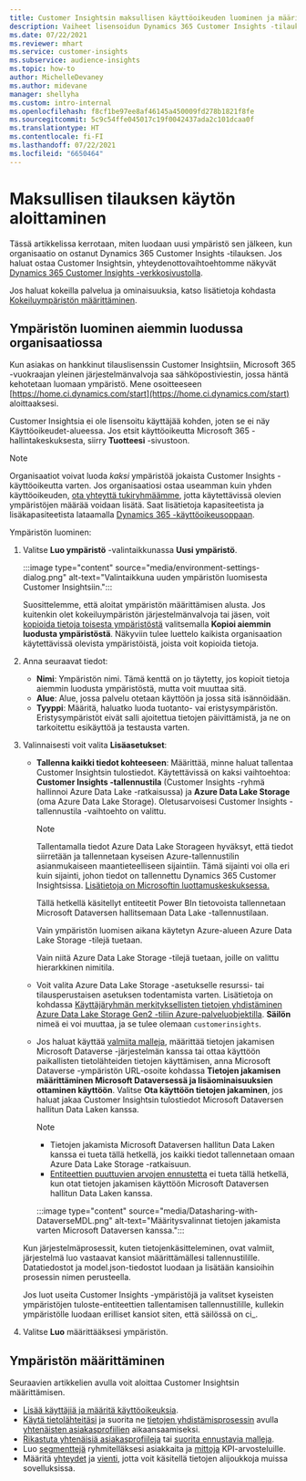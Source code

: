 ```yaml
---
title: Customer Insightsin maksullisen käyttöoikeuden luominen ja määrittäminen
description: Vaiheet lisensoidun Dynamics 365 Customer Insights -tilauksen saaminen ja määrittäminen.
ms.date: 07/22/2021
ms.reviewer: mhart
ms.service: customer-insights
ms.subservice: audience-insights
ms.topic: how-to
author: MichelleDevaney
ms.author: midevane
manager: shellyha
ms.custom: intro-internal
ms.openlocfilehash: f8cf1be97ee8af46145a450009fd278b1821f8fe
ms.sourcegitcommit: 5c9c54ffe045017c19f0042437ada2c101dcaa0f
ms.translationtype: HT
ms.contentlocale: fi-FI
ms.lasthandoff: 07/22/2021
ms.locfileid: "6650464"
---
```

# <a name="get-started-with-a-paid-subscription"></a>Maksullisen tilauksen käytön aloittaminen

Tässä artikkelissa kerrotaan, miten luodaan uusi ympäristö sen jälkeen, kun organisaatio on ostanut Dynamics 365 Customer Insights -tilauksen. Jos haluat ostaa Customer Insightsin, yhteydenottovaihtoehtomme näkyvät [Dynamics 365 Customer Insights -verkkosivustolla](https://dynamics.microsoft.com/ai/customer-insights/). 

Jos haluat kokeilla palvelua ja ominaisuuksia, katso lisätietoja kohdasta [Kokeiluympäristön määrittäminen](get-started-trial.md).

## <a name="create-an-environment-in-an-existing-organization"></a>Ympäristön luominen aiemmin luodussa organisaatiossa

Kun asiakas on hankkinut tilauslisenssin Customer Insightsiin, Microsoft 365 -vuokraajan yleinen järjestelmänvalvoja saa sähköpostiviestin, jossa häntä kehotetaan luomaan ympäristö. Mene osoitteeseen [https://home.ci.dynamics.com/start](https://home.ci.dynamics.com/start) aloittaaksesi. 

Customer Insightsia ei ole lisensoitu käyttäjää kohden, joten se ei näy Käyttöoikeudet-alueessa. Jos etsit käyttöoikeutta Microsoft 365 -hallintakeskuksesta, siirry **Tuotteesi** -sivustoon. 

> [!NOTE]
> Organisaatiot voivat luoda *kaksi* ympäristöä jokaista Customer Insights -käyttöoikeutta varten. Jos organisaatiosi ostaa useamman kuin yhden käyttöoikeuden, [ota yhteyttä tukiryhmäämme](https://go.microsoft.com/fwlink/?linkid=2079641), jotta käytettävissä olevien ympäristöjen määrää voidaan lisätä. Saat lisätietoja kapasiteetista ja lisäkapasiteetista lataamalla [Dynamics 365 -käyttöoikeusoppaan](https://go.microsoft.com/fwlink/?LinkId=866544).

Ympäristön luominen:

1. Valitse **Luo ympäristö** -valintaikkunassa **Uusi ympäristö**.

   :::image type="content" source="media/environment-settings-dialog.png" alt-text="Valintaikkuna uuden ympäristön luomisesta Customer Insightsiin.":::

   Suosittelemme, että aloitat ympäristön määrittämisen alusta. Jos kuitenkin olet kokeiluympäristön järjestelmänvalvoja tai jäsen, voit [kopioida tietoja toisesta ympäristöstä](manage-environments.md#copy-the-environment-configuration) valitsemalla **Kopioi aiemmin luodusta ympäristöstä**. Näkyviin tulee luettelo kaikista organisaation käytettävissä olevista ympäristöistä, joista voit kopioida tietoja.

1. Anna seuraavat tiedot:
   - **Nimi**: Ympäristön nimi. Tämä kenttä on jo täytetty, jos kopioit tietoja aiemmin luodusta ympäristöstä, mutta voit muuttaa sitä.
   - **Alue**: Alue, jossa palvelu otetaan käyttöön ja jossa sitä isännöidään.
   - **Tyyppi**: Määritä, haluatko luoda tuotanto- vai eristysympäristön. Eristysympäristöt eivät salli ajoitettua tietojen päivittämistä, ja ne on tarkoitettu esikäyttöä ja testausta varten.
   
1. Valinnaisesti voit valita **Lisäasetukset**:

   - **Tallenna kaikki tiedot kohteeseen**: Määrittää, minne haluat tallentaa Customer Insightsin tulostiedot. Käytettävissä on kaksi vaihtoehtoa: **Customer Insights -tallennustila** (Customer Insights -ryhmä hallinnoi Azure Data Lake -ratkaisussa) ja **Azure Data Lake Storage** (oma Azure Data Lake Storage). Oletusarvoisesi Customer Insights -tallennustila -vaihtoehto on valittu.

     > [!NOTE]
     > Tallentamalla tiedot Azure Data Lake Storageen hyväksyt, että tiedot siirretään ja tallennetaan kyseisen Azure-tallennustilin asianmukaiseen maantieteelliseen sijaintiin. Tämä sijainti voi olla eri kuin sijainti, johon tiedot on tallennettu Dynamics 365 Customer Insightsissa. [Lisätietoja on Microsoftin luottamuskeskuksessa.](https://www.microsoft.com/trust-center)
     >
     > Tällä hetkellä käsitellyt entiteetit Power BIn tietovoista tallennetaan Microsoft Dataversen hallitsemaan Data Lake -tallennustilaan. 
     > 
     > Vain ympäristön luomisen aikana käytetyn Azure-alueen Azure Data Lake Storage -tilejä tuetaan. 
     > 
     > Vain niitä Azure Data Lake Storage -tilejä tuetaan, joille on valittu hierarkkinen nimitila.


   - Voit valita Azure Data Lake Storage -asetukselle resurssi- tai tilausperustaisen asetuksen todentamista varten. Lisätietoja on kohdassa [Käyttäjäryhmän merkityksellisten tietojen yhdistäminen Azure Data Lake Storage Gen2 -tiliin Azure-palveluobjektilla](connect-service-principal.md). **Säilön** nimeä ei voi muuttaa, ja se tulee olemaan `customerinsights`.
   
   - Jos haluat käyttää [valmiita malleja](predictions-overview.md#out-of-box-models), määrittää tietojen jakamisen Microsoft Dataverse -järjestelmän kanssa tai ottaa käyttöön paikallisten tietolähteiden tietojen käyttämisen, anna Microsoft Dataverse -ympäristön URL-osoite kohdassa **Tietojen jakamisen määrittäminen Microsoft Dataversessä ja lisäominaisuuksien ottaminen käyttöön**. Valitse **Ota käyttöön tietojen jakaminen**, jos haluat jakaa Customer Insightsin tulostiedot Microsoft Dataversen hallitun Data Laken kanssa.

     > [!NOTE]
     > - Tietojen jakamista Microsoft Dataversen hallitun Data Laken kanssa ei tueta tällä hetkellä, jos kaikki tiedot tallennetaan omaan Azure Data Lake Storage -ratkaisuun.
     > - [Entiteettien puuttuvien arvojen ennustetta](predictions.md) ei tueta tällä hetkellä, kun otat tietojen jakamisen käyttöön Microsoft Dataversen hallitun Data Laken kanssa.

     :::image type="content" source="media/Datasharing-with-DataverseMDL.png" alt-text="Määritysvalinnat tietojen jakamista varten Microsoft Dataversen kanssa.":::

   Kun järjestelmäprosessit, kuten tietojenkäsitteleminen, ovat valmiit, järjestelmä luo vastaavat kansiot määrittämällesi tallennustilille. Datatiedostot ja model.json-tiedostot luodaan ja lisätään kansioihin prosessin nimen perusteella.

   Jos luot useita Customer Insights -ympäristöjä ja valitset kyseisten ympäristöjen tuloste-entiteettien tallentamisen tallennustilille, kullekin ympäristölle luodaan erilliset kansiot siten, että säilössä on ci_<environmentid>.

1. Valitse **Luo** määrittääksesi ympäristön. 

## <a name="configure-an-environment"></a>Ympäristön määrittäminen

Seuraavien artikkelien avulla voit aloittaa Customer Insightsin määrittämisen. 

- [Lisää käyttäjiä ja määritä käyttöoikeuksia](permissions.md).
- [Käytä tietolähteitäsi](data-sources.md) ja suorita ne [tietojen yhdistämisprosessin](data-unification.md) avulla [yhtenäisten asiakasprofiilien](customer-profiles.md) aikaansaamiseksi.
- [Rikastuta yhtenäisiä asiakasprofiileja](enrichment-hub.md) tai [suorita ennustavia malleja](predictions-overview.md).
- Luo [segmenttejä](segments.md) ryhmitelläksesi asiakkaita ja [mittoja](measures.md) KPI-arvosteluille.
- Määritä [yhteydet](connections.md) ja [vienti](export-destinations.md), jotta voit käsitellä tietojen alijoukkoja muissa sovelluksissa.
